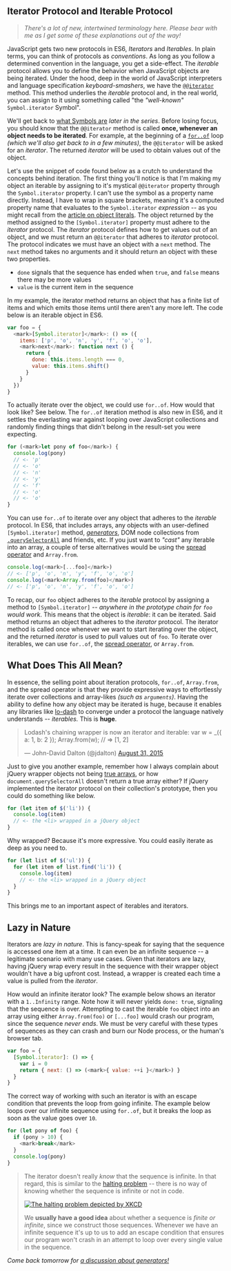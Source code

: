 ## Iterator Protocol and Iterable Protocol

> _There's a lot of new, intertwined terminology here. Please bear with me as I get some of these explanations out of the way!_

JavaScript gets two new protocols in ES6, _Iterators_ and _Iterables_. In plain terms, you can think of protocols as _conventions_. As long as you follow a determined convention in the language, you get a side-effect. The _iterable_ protocol allows you to define the behavior when JavaScript objects are being iterated. Under the hood, deep in the world of JavaScript interpreters and language specification _keyboard-smashers_, we have the [`@@iterator`][1] method. This method underlies the _iterable_ protocol and, in the real world, you can assign to it using something called "the _"well-known"_ `Symbol.iterator` Symbol".

We'll get back to [what Symbols are][13] _later in the series_. Before losing focus, you should know that the `@@iterator` method is called **once, whenever an object needs to be iterated**. For example, at the beginning of a [`for..of`][2] loop _(which we'll also get back to in a few minutes)_, the `@@iterator` will be asked for an _iterator_. The returned _iterator_ will be used to obtain values out of the object.

Let's use the snippet of code found below as a crutch to understand the concepts behind iteration. The first thing you'll notice is that I'm making my object an iterable by assigning to it's mystical `@@iterator` property through the `Symbol.iterator` property. I can't use the symbol as a property name directly. Instead, I have to wrap in square brackets, meaning it's a computed property name that evaluates to the `Symbol.iterator` _expression_ -- as you might recall from the [article on object literals][3]. The object returned by the method assigned to the `[Symbol.iterator]` property must adhere to the _iterator_ protocol. The _iterator_ protocol defines how to get values out of an object, and we must return an `@@iterator` that adheres to _iterator_ protocol. The protocol indicates we must have an object with a `next` method. The `next` method takes no arguments and it should return an object with these two properties.

- `done` signals that the sequence has ended when `true`, and `false` means there may be more values
- `value` is the current item in the sequence

In my example, the iterator method returns an object that has a finite list of items and which emits those items until there aren't any more left. The code below is an iterable object in ES6.

```js
var foo = {
  <mark>[Symbol.iterator]</mark>: () => ({
    items: ['p', 'o', 'n', 'y', 'f', 'o', 'o'],
    <mark>next</mark>: function next () {
      return {
        done: this.items.length === 0,
        value: this.items.shift()
      }
    }
  })
}
```

To actually iterate over the object, we could use `for..of`. How would that look like? See below. The `for..of` iteration method is also new in ES6, and it settles the everlasting war against looping over JavaScript collections and randomly finding things that didn't belong in the result-set you were expecting.

```js
for (<mark>let pony of foo</mark>) {
  console.log(pony)
  // <- 'p'
  // <- 'o'
  // <- 'n'
  // <- 'y'
  // <- 'f'
  // <- 'o'
  // <- 'o'
}
```

You can use `for..of` to iterate over any object that adheres to the _iterable_ protocol. In ES6, that includes arrays, any objects with an user-defined `[Symbol.iterator]` method, [_generators_][12], DOM node collections from [`.querySelectorAll`][4] and friends, etc. If you just want to _"cast"_ any iterable into an array, a couple of terse alternatives would be using the [spread operator][5] and `Array.from`.

```js
console.log(<mark>[...foo]</mark>)
// <- ['p', 'o', 'n', 'y', 'f', 'o', 'o']
console.log(<mark>Array.from(foo)</mark>)
// <- ['p', 'o', 'n', 'y', 'f', 'o', 'o']
```

To recap, our `foo` object adheres to the _iterable_ protocol by assigning a method to `[Symbol.iterator]` _-- anywhere in the prototype chain for `foo` would work_. This means that the object is _iterable_: it can be iterated. Said method returns an object that adheres to the _iterator_ protocol. The iterator method is called once whenever we want to start iterating over the object, and the returned _iterator_ is used to pull values out of `foo`. To iterate over iterables, we can use `for..of`, the [spread operator][6], or `Array.from`.

## What Does This All Mean?

In essence, the selling point about iteration protocols, `for..of`, `Array.from`, and the spread operator is that they provide expressive ways to effortlessly iterate over collections and array-likes _(such as `arguments`)_. Having the ability to define how any object may be iterated is huge, because it enables any libraries like [lo-dash][7] to converge under a protocol the language natively understands _-- iterables._ This is **huge**.

<blockquote class="twitter-tweet" lang="en"><p lang="en" dir="ltr">Lodash&#39;s chaining wrapper is now an iterator and iterable:&#10;var w = _({ a: 1, b: 2 });&#10;Array.from(w);&#10;// =&gt; [1, 2]</p>&mdash; John-David Dalton (@jdalton) <a href="https://twitter.com/jdalton/status/638238228869283841">August 31, 2015</a></blockquote>

Just to give you another example, remember how I always complain about jQuery wrapper objects not being [true arrays][8], or how `document.querySelectorAll` doesn't return a true array either? If jQuery implemented the iterator protocol on their collection's prototype, then you could do something like below.

```js
for (let item of $('li')) {
  console.log(item)
  // <- the <li> wrapped in a jQuery object
}
```

Why wrapped? Because it's more expressive. You could easily iterate as deep as you need to.

```js
for (let list of $('ul')) {
  for (let item of list.find('li')) {
    console.log(item)
    // <- the <li> wrapped in a jQuery object
  }
}
```

This brings me to an important aspect of iterables and iterators.

## Lazy in Nature

Iterators are _lazy in nature_. This is fancy-speak for saying that the sequence is accessed one item at a time. It can even be an infinite sequence -- a legitimate scenario with many use cases. Given that iterators are lazy, having jQuery wrap every result in the sequence with their wrapper object wouldn't have a big upfront cost. Instead, a wrapper is created each time a value is pulled from the _iterator_.

How would an infinite iterator look? The example below shows an iterator with a `1..Infinity` range. Note how it will never yields `done: true`, signaling that the sequence is over. Attempting to cast the iterable `foo` object into an array using either `Array.from(foo)` or `[...foo]` would crash our program, since the sequence _never ends_. We must be very careful with these types of sequences as they can crash and burn our Node process, or the human's browser tab.

```js
var foo = {
  [Symbol.iterator]: () => {
    var i = 0
    return { next: () => (<mark>{ value: ++i }</mark>) }
  }
}
```

The correct way of working with such an iterator is with an escape condition that prevents the loop from going infinite. The example below loops over our infinite sequence using `for..of`, but it breaks the loop as soon as the value goes over `10`.

```js
for (let pony of foo) {
  if (pony > 10) {
    <mark>break</mark>
  }
  console.log(pony)
}
```

> The iterator doesn't really _know_ that the sequence is infinite. In that regard, this is similar to the [halting problem][11] -- there is no way of knowing whether the sequence is infinite or not in code.
>
> [![The halting problem depicted by XKCD][9]][10]
>
> We **usually have a good idea** about whether a sequence is _finite or infinite_, since we construct those sequences. Whenever we have an infinite sequence it's up to us to add an escape condition that ensures our program won't crash in an attempt to loop over every single value in the sequence.

_Come back tomorrow for [a discussion about generators!][12]_

  [1]: https://developer.mozilla.org/en/docs/Web/JavaScript/Reference/Iteration_protocols "Iteration Protocols on MDN"
  [2]: https://developer.mozilla.org/en/docs/Web/JavaScript/Reference/Statements/for...of "for..of is on MDN"
  [3]: /articles/es6-object-literal-features-in-depth "ES6 Object Literal Features in Depth on Pony Foo"
  [4]: https://developer.mozilla.org/en-US/docs/Web/API/Element/querySelectorAll "Element.querySelectorAll() on MDN"
  [5]: /articles/es6-spread-and-butter-in-depth "ES6 Spread and Butter in Depth on Pony Foo"
  [6]: /articles/es6-spread-and-butter-in-depth "ES6 Spread and Butter in Depth on Pony Foo"
  [7]: http://lodash.com/docs "Lodash documentation"
  [8]: http://ponyfoo.com/articles/how-to-avoid-objectprototype-pollution "How To Avoid Object.prototype Pollution on Pony Foo"
  [9]: https://imgs.xkcd.com/comics/halting_problem.png
  [10]: https://xkcd.com/1266/ "Halting Problem on XKCD"
  [11]: https://en.wikipedia.org/wiki/Halting_problem "Halting Problem on Wikipedia"
  [12]: /articles/es6-generators-in-depth "ES6 Generators in Depth on Pony Foo"
  [13]: /articles/es6-symbols-in-depth "ES6 Symbols in Depth on Pony Foo"
